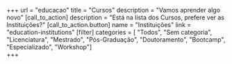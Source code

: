 +++
url = "educacao"
title = "Cursos"
description = "Vamos aprender algo novo"
[call_to_action]
    description = "Está na lista dos Cursos, prefere ver as Instituições?"
    [call_to_action.button]
        name = "Instituições"
        link = "education-institutions"
[filter]
    categories = [
        "Todos",
        "Sem categoria",
        "Licenciatura",
        "Mestrado",
        "Pós-Graduação",
        "Doutoramento",
        "Bootcamp",
        "Especializado",
        "Workshop"]  
+++